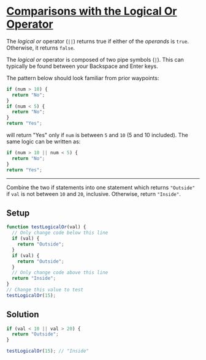 # [Comparisons with the Logical Or Operator](https://learn.freecodecamp.org/javascript-algorithms-and-data-structures/basic-javascript/comparisons-with-the-logical-or-operator)

The _logical or_ operator (`||`) returns true if either of the _operands_ is `true`. Otherwise, it returns `false`.

The _logical or_ operator is composed of two pipe symbols (`|`). This can typically be found between your Backspace and Enter keys.

The pattern below should look familiar from prior waypoints:

```js
if (num > 10) {
  return "No";
}
if (num < 5) {
  return "No";
}
return "Yes";
```

will return "Yes" only if `num` is between `5` and `10` (5 and 10 included). The same logic can be written as:

```js
if (num > 10 || num < 5) {
  return "No";
}
return "Yes";
```

---

Combine the two if statements into one statement which returns `"Outside"` if `val` is not between `10` and `20`, inclusive. Otherwise, return `"Inside"`.

## Setup

```js
function testLogicalOr(val) {
  // Only change code below this line
  if (val) {
    return "Outside";
  }
  if (val) {
    return "Outside";
  }
  // Only change code above this line
  return "Inside";
}
// Change this value to test
testLogicalOr(15);
```

## Solution

```js
if (val < 10 || val > 20) {
  return "Outside";
}

testLogicalOr(15); // "Inside"
```